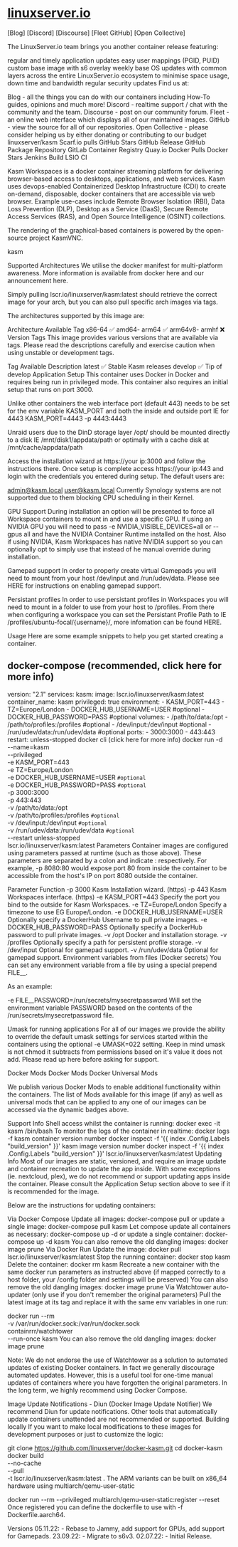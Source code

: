 # [linuxserver.io](https.linuxserver.io)

[Blog] [Discord] [Discourse] [Fleet GitHub] [Open Collective]

The LinuxServer.io team brings you another container release featuring:

regular and timely application updates
easy user mappings (PGID, PUID)
custom base image with s6 overlay
weekly base OS updates with common layers across the entire LinuxServer.io ecosystem to minimise space usage, down time and bandwidth
regular security updates
Find us at:

Blog - all the things you can do with our containers including How-To guides, opinions and much more!
Discord - realtime support / chat with the community and the team.
Discourse - post on our community forum.
Fleet - an online web interface which displays all of our maintained images.
GitHub - view the source for all of our repositories.
Open Collective - please consider helping us by either donating or contributing to our budget
linuxserver/kasm
Scarf.io pulls GitHub Stars GitHub Release GitHub Package Repository GitLab Container Registry Quay.io Docker Pulls Docker Stars Jenkins Build LSIO CI

Kasm Workspaces is a docker container streaming platform for delivering browser-based access to desktops, applications, and web services. Kasm uses devops-enabled Containerized Desktop Infrastructure (CDI) to create on-demand, disposable, docker containers that are accessible via web browser. Example use-cases include Remote Browser Isolation (RBI), Data Loss Prevention (DLP), Desktop as a Service (DaaS), Secure Remote Access Services (RAS), and Open Source Intelligence (OSINT) collections.

The rendering of the graphical-based containers is powered by the open-source project KasmVNC.

kasm

Supported Architectures
We utilise the docker manifest for multi-platform awareness. More information is available from docker here and our announcement here.

Simply pulling lscr.io/linuxserver/kasm:latest should retrieve the correct image for your arch, but you can also pull specific arch images via tags.

The architectures supported by this image are:

Architecture	Available	Tag
x86-64	✅	amd64-<version tag>
arm64	✅	arm64v8-<version tag>
armhf	❌	
Version Tags
This image provides various versions that are available via tags. Please read the descriptions carefully and exercise caution when using unstable or development tags.

Tag	Available	Description
latest	✅	Stable Kasm releases
develop	✅	Tip of develop
Application Setup
This container uses Docker in Docker and requires being run in privileged mode. This container also requires an initial setup that runs on port 3000.

Unlike other containers the web interface port (default 443) needs to be set for the env variable KASM_PORT and both the inside and outside port IE for 4443 KASM_PORT=4443 -p 4443:4443

Unraid users due to the DinD storage layer /opt/ should be mounted directly to a disk IE /mnt/disk1/appdata/path or optimally with a cache disk at /mnt/cache/appdata/path

Access the installation wizard at https://your ip:3000 and follow the instructions there. Once setup is complete access https://your ip:443 and login with the credentials you entered during setup. The default users are:

admin@kasm.local
user@kasm.local
Currently Synology systems are not supported due to them blocking CPU scheduling in their Kernel.

GPU Support
During installation an option will be presented to force all Workspace containers to mount in and use a specific GPU. If using an NVIDIA GPU you will need to pass -e NVIDIA_VISIBLE_DEVICES=all or --gpus all and have the NVIDIA Container Runtime installed on the host. Also if using NVIDIA, Kasm Workspaces has native NVIDIA support so you can optionally opt to simply use that instead of he manual override during installation.

Gamepad support
In order to properly create virtual Gamepads you will need to mount from your host /dev/input and /run/udev/data. Please see HERE for instructions on enabling gamepad support.

Persistant profiles
In order to use persistant profiles in Workspaces you will need to mount in a folder to use from your host to /profiles. From there when configuring a workspace you can set the Persistant Profile Path to IE /profiles/ubuntu-focal/{username}/, more infomation can be found HERE.

Usage
Here are some example snippets to help you get started creating a container.

docker-compose (recommended, click here for more info)
---
version: "2.1"
services:
  kasm:
    image: lscr.io/linuxserver/kasm:latest
    container_name: kasm
    privileged: true
    environment:
      - KASM_PORT=443
      - TZ=Europe/London
      - DOCKER_HUB_USERNAME=USER #optional
      - DOCKER_HUB_PASSWORD=PASS #optional
    volumes:
      - /path/to/data:/opt
      - /path/to/profiles:/profiles #optional
      - /dev/input:/dev/input #optional
      - /run/udev/data:/run/udev/data #optional
    ports:
      - 3000:3000
      - 443:443
    restart: unless-stopped
docker cli (click here for more info)
docker run -d \
  --name=kasm \
  --privileged \
  -e KASM_PORT=443 \
  -e TZ=Europe/London \
  -e DOCKER_HUB_USERNAME=USER `#optional` \
  -e DOCKER_HUB_PASSWORD=PASS `#optional` \
  -p 3000:3000 \
  -p 443:443 \
  -v /path/to/data:/opt \
  -v /path/to/profiles:/profiles `#optional` \
  -v /dev/input:/dev/input `#optional` \
  -v /run/udev/data:/run/udev/data `#optional` \
  --restart unless-stopped \
  lscr.io/linuxserver/kasm:latest
Parameters
Container images are configured using parameters passed at runtime (such as those above). These parameters are separated by a colon and indicate <external>:<internal> respectively. For example, -p 8080:80 would expose port 80 from inside the container to be accessible from the host's IP on port 8080 outside the container.

Parameter	Function
-p 3000	Kasm Installation wizard. (https)
-p 443	Kasm Workspaces interface. (https)
-e KASM_PORT=443	Specify the port you bind to the outside for Kasm Workspaces.
-e TZ=Europe/London	Specify a timezone to use EG Europe/London.
-e DOCKER_HUB_USERNAME=USER	Optionally specify a DockerHub Username to pull private images.
-e DOCKER_HUB_PASSWORD=PASS	Optionally specify a DockerHub password to pull private images.
-v /opt	Docker and installation storage.
-v /profiles	Optionally specify a path for persistent profile storage.
-v /dev/input	Optional for gamepad support.
-v /run/udev/data	Optional for gamepad support.
Environment variables from files (Docker secrets)
You can set any environment variable from a file by using a special prepend FILE__.

As an example:

-e FILE__PASSWORD=/run/secrets/mysecretpassword
Will set the environment variable PASSWORD based on the contents of the /run/secrets/mysecretpassword file.

Umask for running applications
For all of our images we provide the ability to override the default umask settings for services started within the containers using the optional -e UMASK=022 setting. Keep in mind umask is not chmod it subtracts from permissions based on it's value it does not add. Please read up here before asking for support.

Docker Mods
Docker Mods Docker Universal Mods

We publish various Docker Mods to enable additional functionality within the containers. The list of Mods available for this image (if any) as well as universal mods that can be applied to any one of our images can be accessed via the dynamic badges above.

Support Info
Shell access whilst the container is running: docker exec -it kasm /bin/bash
To monitor the logs of the container in realtime: docker logs -f kasm
container version number
docker inspect -f '{{ index .Config.Labels "build_version" }}' kasm
image version number
docker inspect -f '{{ index .Config.Labels "build_version" }}' lscr.io/linuxserver/kasm:latest
Updating Info
Most of our images are static, versioned, and require an image update and container recreation to update the app inside. With some exceptions (ie. nextcloud, plex), we do not recommend or support updating apps inside the container. Please consult the Application Setup section above to see if it is recommended for the image.

Below are the instructions for updating containers:

Via Docker Compose
Update all images: docker-compose pull
or update a single image: docker-compose pull kasm
Let compose update all containers as necessary: docker-compose up -d
or update a single container: docker-compose up -d kasm
You can also remove the old dangling images: docker image prune
Via Docker Run
Update the image: docker pull lscr.io/linuxserver/kasm:latest
Stop the running container: docker stop kasm
Delete the container: docker rm kasm
Recreate a new container with the same docker run parameters as instructed above (if mapped correctly to a host folder, your /config folder and settings will be preserved)
You can also remove the old dangling images: docker image prune
Via Watchtower auto-updater (only use if you don't remember the original parameters)
Pull the latest image at its tag and replace it with the same env variables in one run:

docker run --rm \
-v /var/run/docker.sock:/var/run/docker.sock \
containrrr/watchtower \
--run-once kasm
You can also remove the old dangling images: docker image prune

Note: We do not endorse the use of Watchtower as a solution to automated updates of existing Docker containers. In fact we generally discourage automated updates. However, this is a useful tool for one-time manual updates of containers where you have forgotten the original parameters. In the long term, we highly recommend using Docker Compose.

Image Update Notifications - Diun (Docker Image Update Notifier)
We recommend Diun for update notifications. Other tools that automatically update containers unattended are not recommended or supported.
Building locally
If you want to make local modifications to these images for development purposes or just to customize the logic:

git clone https://github.com/linuxserver/docker-kasm.git
cd docker-kasm
docker build \
  --no-cache \
  --pull \
  -t lscr.io/linuxserver/kasm:latest .
The ARM variants can be built on x86_64 hardware using multiarch/qemu-user-static

docker run --rm --privileged multiarch/qemu-user-static:register --reset
Once registered you can define the dockerfile to use with -f Dockerfile.aarch64.

Versions
05.11.22: - Rebase to Jammy, add support for GPUs, add support for Gamepads.
23.09.22: - Migrate to s6v3.
02.07.22: - Initial Release.